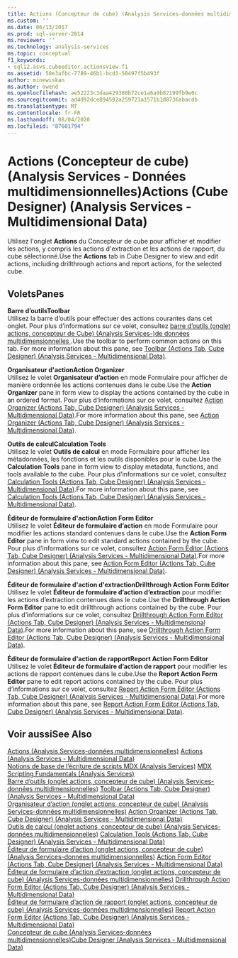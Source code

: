 ```yaml
---
title: Actions (Concepteur de cube) (Analysis Services-données multidimensionnelles) | Microsoft Docs
ms.custom: ''
ms.date: 06/13/2017
ms.prod: sql-server-2014
ms.reviewer: ''
ms.technology: analysis-services
ms.topic: conceptual
f1_keywords:
- sql12.asvs.cubeeditor.actionsview.f1
ms.assetid: 50e3afbc-7789-46b1-bcd3-50497f5b493f
author: minewiskan
ms.author: owend
ms.openlocfilehash: ae52223c3daa429388b72ce1a6a9b82199fb9e0c
ms.sourcegitcommit: ad4d92dce894592a259721a1571b1d8736abacdb
ms.translationtype: MT
ms.contentlocale: fr-FR
ms.lasthandoff: 08/04/2020
ms.locfileid: "87601794"
---
```

# <a name="actions-cube-designer-analysis-services---multidimensional-data"></a><span data-ttu-id="051ff-102">Actions (Concepteur de cube) (Analysis Services - Données multidimensionnelles)</span><span class="sxs-lookup"><span data-stu-id="051ff-102">Actions (Cube Designer) (Analysis Services - Multidimensional Data)</span></span>
  <span data-ttu-id="051ff-103">Utilisez l'onglet **Actions** du Concepteur de cube pour afficher et modifier les actions, y compris les actions d'extraction et les actions de rapport, du cube sélectionné.</span><span class="sxs-lookup"><span data-stu-id="051ff-103">Use the **Actions** tab in Cube Designer to view and edit actions, including drillthrough actions and report actions, for the selected cube.</span></span>  
  
## <a name="panes"></a><span data-ttu-id="051ff-104">Volets</span><span class="sxs-lookup"><span data-stu-id="051ff-104">Panes</span></span>  
 <span data-ttu-id="051ff-105">**Barre d’outils**</span><span class="sxs-lookup"><span data-stu-id="051ff-105">**Toolbar**</span></span>  
 <span data-ttu-id="051ff-106">Utilisez la barre d’outils pour effectuer des actions courantes dans cet onglet. Pour plus d’informations sur ce volet, consultez [barre d’outils &#40;onglet actions, concepteur de Cube&#41; &#40;Analysis Services-&#41;de données multidimensionnelles ](toolbar-actions-tab-cube-designer-analysis-services-multidimensional-data.md).</span><span class="sxs-lookup"><span data-stu-id="051ff-106">Use the toolbar to perform common actions on this tab. For more information about this pane, see [Toolbar &#40;Actions Tab, Cube Designer&#41; &#40;Analysis Services - Multidimensional Data&#41;](toolbar-actions-tab-cube-designer-analysis-services-multidimensional-data.md).</span></span>  
  
 <span data-ttu-id="051ff-107">**Organisateur d'action**</span><span class="sxs-lookup"><span data-stu-id="051ff-107">**Action Organizer**</span></span>  
 <span data-ttu-id="051ff-108">Utilisez le volet **Organisateur d’action** en mode Formulaire pour afficher de manière ordonnée les actions contenues dans le cube.</span><span class="sxs-lookup"><span data-stu-id="051ff-108">Use the **Action Organizer** pane in form view to display the actions contained by the cube in an ordered format.</span></span> <span data-ttu-id="051ff-109">Pour plus d’informations sur ce volet, consultez [Action Organizer &#40;Actions Tab, Cube Designer&#41; &#40;Analysis Services - Multidimensional Data&#41;](action-organizer-cube-designer-analysis-services-multidimensional-data.md).</span><span class="sxs-lookup"><span data-stu-id="051ff-109">For more information about this pane, see [Action Organizer &#40;Actions Tab, Cube Designer&#41; &#40;Analysis Services - Multidimensional Data&#41;](action-organizer-cube-designer-analysis-services-multidimensional-data.md).</span></span>  
  
 <span data-ttu-id="051ff-110">**Outils de calcul**</span><span class="sxs-lookup"><span data-stu-id="051ff-110">**Calculation Tools**</span></span>  
 <span data-ttu-id="051ff-111">Utilisez le volet **Outils de calcul** en mode Formulaire pour afficher les métadonnées, les fonctions et les outils disponibles pour le cube.</span><span class="sxs-lookup"><span data-stu-id="051ff-111">Use the **Calculation Tools** pane in form view to display metadata, functions, and tools available to the cube.</span></span> <span data-ttu-id="051ff-112">Pour plus d’informations sur ce volet, consultez [Calculation Tools &#40;Actions Tab, Cube Designer&#41; &#40;Analysis Services - Multidimensional Data&#41;](calculation-tools-actions-cube-designer-analysis-services-multidimensional-data.md).</span><span class="sxs-lookup"><span data-stu-id="051ff-112">For more information about this pane, see [Calculation Tools &#40;Actions Tab, Cube Designer&#41; &#40;Analysis Services - Multidimensional Data&#41;](calculation-tools-actions-cube-designer-analysis-services-multidimensional-data.md).</span></span>  
  
 <span data-ttu-id="051ff-113">**Éditeur de formulaire d'action**</span><span class="sxs-lookup"><span data-stu-id="051ff-113">**Action Form Editor**</span></span>  
 <span data-ttu-id="051ff-114">Utilisez le volet **Éditeur de formulaire d’action** en mode Formulaire pour modifier les actions standard contenues dans le cube.</span><span class="sxs-lookup"><span data-stu-id="051ff-114">Use the **Action Form Editor** pane in form view to edit standard actions contained by the cube.</span></span> <span data-ttu-id="051ff-115">Pour plus d’informations sur ce volet, consultez [Action Form Editor &#40;Actions Tab, Cube Designer&#41; &#40;Analysis Services - Multidimensional Data&#41;](action-form-editor-cube-designer-analysis-services-multidimensional-data.md).</span><span class="sxs-lookup"><span data-stu-id="051ff-115">For more information about this pane, see [Action Form Editor &#40;Actions Tab, Cube Designer&#41; &#40;Analysis Services - Multidimensional Data&#41;](action-form-editor-cube-designer-analysis-services-multidimensional-data.md).</span></span>  
  
 <span data-ttu-id="051ff-116">**Éditeur de formulaire d'action d'extraction**</span><span class="sxs-lookup"><span data-stu-id="051ff-116">**Drillthrough Action Form Editor**</span></span>  
 <span data-ttu-id="051ff-117">Utilisez le volet **Éditeur de formulaire d’action d’extraction** pour modifier les actions d’extraction contenues dans le cube.</span><span class="sxs-lookup"><span data-stu-id="051ff-117">Use the **Drillthrough Action Form Editor** pane to edit drillthrough actions contained by the cube.</span></span> <span data-ttu-id="051ff-118">Pour plus d’informations sur ce volet, consultez [Drillthrough Action Form Editor &#40;Actions Tab, Cube Designer&#41; &#40;Analysis Services - Multidimensional Data&#41;](drillthrough-action-form-editor-cube-designer-analysis-services-multidimensional-data.md).</span><span class="sxs-lookup"><span data-stu-id="051ff-118">For more information about this pane, see [Drillthrough Action Form Editor &#40;Actions Tab, Cube Designer&#41; &#40;Analysis Services - Multidimensional Data&#41;](drillthrough-action-form-editor-cube-designer-analysis-services-multidimensional-data.md).</span></span>  
  
 <span data-ttu-id="051ff-119">**Éditeur de formulaire d'action de rapport**</span><span class="sxs-lookup"><span data-stu-id="051ff-119">**Report Action Form Editor**</span></span>  
 <span data-ttu-id="051ff-120">Utilisez le volet **Éditeur de formulaire d’action de rapport** pour modifier les actions de rapport contenues dans le cube.</span><span class="sxs-lookup"><span data-stu-id="051ff-120">Use the **Report Action Form Editor** pane to edit report actions contained by the cube.</span></span> <span data-ttu-id="051ff-121">Pour plus d’informations sur ce volet, consultez [Report Action Form Editor &#40;Actions Tab, Cube Designer&#41; &#40;Analysis Services - Multidimensional Data&#41;](report-action-form-editor-cube-designer-analysis-services-multidimensional-data.md).</span><span class="sxs-lookup"><span data-stu-id="051ff-121">For more information about this pane, see [Report Action Form Editor &#40;Actions Tab, Cube Designer&#41; &#40;Analysis Services - Multidimensional Data&#41;](report-action-form-editor-cube-designer-analysis-services-multidimensional-data.md).</span></span>  
  
## <a name="see-also"></a><span data-ttu-id="051ff-122">Voir aussi</span><span class="sxs-lookup"><span data-stu-id="051ff-122">See Also</span></span>  
 <span data-ttu-id="051ff-123">[Actions &#40;Analysis Services-données multidimensionnelles&#41;](multidimensional-models/actions-analysis-services-multidimensional-data.md) </span><span class="sxs-lookup"><span data-stu-id="051ff-123">[Actions &#40;Analysis Services - Multidimensional Data&#41;](multidimensional-models/actions-analysis-services-multidimensional-data.md) </span></span>  
 <span data-ttu-id="051ff-124">[Notions de base de l’écriture de scripts MDX &#40;Analysis Services&#41;](multidimensional-models/mdx/mdx-scripting-fundamentals-analysis-services.md) </span><span class="sxs-lookup"><span data-stu-id="051ff-124">[MDX Scripting Fundamentals &#40;Analysis Services&#41;](multidimensional-models/mdx/mdx-scripting-fundamentals-analysis-services.md) </span></span>  
 <span data-ttu-id="051ff-125">[Barre d’outils &#40;onglet actions, concepteur de cube&#41; &#40;Analysis Services-données multidimensionnelles&#41;](toolbar-actions-tab-cube-designer-analysis-services-multidimensional-data.md) </span><span class="sxs-lookup"><span data-stu-id="051ff-125">[Toolbar &#40;Actions Tab, Cube Designer&#41; &#40;Analysis Services - Multidimensional Data&#41;](toolbar-actions-tab-cube-designer-analysis-services-multidimensional-data.md) </span></span>  
 <span data-ttu-id="051ff-126">[Organisateur d’action &#40;onglet actions, concepteur de cube&#41; &#40;Analysis Services-données multidimensionnelles&#41;](action-organizer-cube-designer-analysis-services-multidimensional-data.md) </span><span class="sxs-lookup"><span data-stu-id="051ff-126">[Action Organizer &#40;Actions Tab, Cube Designer&#41; &#40;Analysis Services - Multidimensional Data&#41;](action-organizer-cube-designer-analysis-services-multidimensional-data.md) </span></span>  
 <span data-ttu-id="051ff-127">[Outils de calcul &#40;onglet actions, concepteur de cube&#41; &#40;Analysis Services-données multidimensionnelles&#41;](calculation-tools-actions-cube-designer-analysis-services-multidimensional-data.md) </span><span class="sxs-lookup"><span data-stu-id="051ff-127">[Calculation Tools &#40;Actions Tab, Cube Designer&#41; &#40;Analysis Services - Multidimensional Data&#41;](calculation-tools-actions-cube-designer-analysis-services-multidimensional-data.md) </span></span>  
 <span data-ttu-id="051ff-128">[Éditeur de formulaire d’action &#40;onglet actions, concepteur de cube&#41; &#40;Analysis Services-données multidimensionnelles&#41;](action-form-editor-cube-designer-analysis-services-multidimensional-data.md) </span><span class="sxs-lookup"><span data-stu-id="051ff-128">[Action Form Editor &#40;Actions Tab, Cube Designer&#41; &#40;Analysis Services - Multidimensional Data&#41;](action-form-editor-cube-designer-analysis-services-multidimensional-data.md) </span></span>  
 <span data-ttu-id="051ff-129">[Éditeur de formulaire d’action d’extraction &#40;onglet actions, concepteur de cube&#41; &#40;Analysis Services-données multidimensionnelles&#41;](drillthrough-action-form-editor-cube-designer-analysis-services-multidimensional-data.md) </span><span class="sxs-lookup"><span data-stu-id="051ff-129">[Drillthrough Action Form Editor &#40;Actions Tab, Cube Designer&#41; &#40;Analysis Services - Multidimensional Data&#41;](drillthrough-action-form-editor-cube-designer-analysis-services-multidimensional-data.md) </span></span>  
 <span data-ttu-id="051ff-130">[Éditeur de formulaire d’action de rapport &#40;onglet actions, concepteur de cube&#41; &#40;Analysis Services-données multidimensionnelles&#41;](report-action-form-editor-cube-designer-analysis-services-multidimensional-data.md) </span><span class="sxs-lookup"><span data-stu-id="051ff-130">[Report Action Form Editor &#40;Actions Tab, Cube Designer&#41; &#40;Analysis Services - Multidimensional Data&#41;](report-action-form-editor-cube-designer-analysis-services-multidimensional-data.md) </span></span>  
 [<span data-ttu-id="051ff-131">Concepteur de cube &#40;Analysis Services-données multidimensionnelles&#41;</span><span class="sxs-lookup"><span data-stu-id="051ff-131">Cube Designer &#40;Analysis Services - Multidimensional Data&#41;</span></span>](cube-designer-analysis-services-multidimensional-data.md)  
  
  
